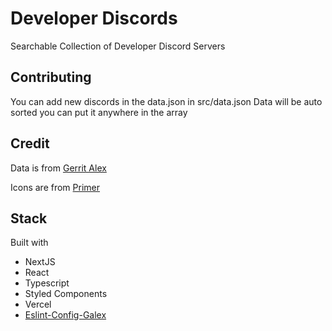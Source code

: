 # Developer Discords

Searchable Collection of Developer Discord Servers

## Contributing

You can add new discords in the data.json in src/data.json 
Data will be auto sorted you can put it anywhere in the array

## Credit

Data is from [Gerrit Alex](https://github.com/ljosberinn/awesome-dev-discord)

Icons are from [Primer](https://primer.style/octicons/)

## Stack

Built with

-   NextJS
-   React
-   Typescript
-   Styled Components
-   Vercel
-   [Eslint-Config-Galex](https://github.com/ljosberinn/eslint-config-galex)
